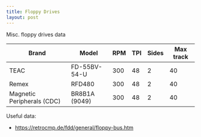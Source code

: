 ```yaml
---
title: Floppy Drives
layout: post
---
```


Misc. floppy drives data


| Brand                      | Model          | RPM | TPI | Sides | Max track | 
| -------------------------- | -------------- | --- | --- | ----- |---------- |
| TEAC                       | FD-55BV-54-U   | 300 | 48  | 2     |  40       |
| Remex                      | RFD480         | 300 | 48  | 2     |  40       |
| Magnetic Peripherals (CDC) | BR8B1A (9049)  | 300 | 48  | 2     |  40       |

Useful data:
* <https://retrocmp.de/fdd/general/floppy-bus.htm>
